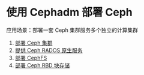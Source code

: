 # 使用 Cephadm 部署 Ceph 

应用场景：部署一套 Ceph 集群服务多个独立的计算集群

1. [部署 Ceph 集群](1-deploy-ceph-cluster.md)
2. [提供 Ceph RADOS 原生服务](2-ceph-rados.md)
3. [部署 CephFS](3-deploy-cephfs.md)
4. [部署 Ceph RBD 块存储](4-deploy-rbd.md)